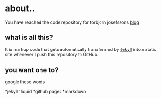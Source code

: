 
about..
=======

You have reached the code repository for torbjorn josefssons [blog](http://yxa.github.com "http://yxa.github.com") 

what is all this?
-----------------

It is markup code that gets automatically transformed by [Jekyll](http://github.com/mojombo/jekyll) into a static site whenever I push this repository to GitHub.

you want one to?
----------------

google these words

*jekyll
*liquid
*github pages
*markdown


